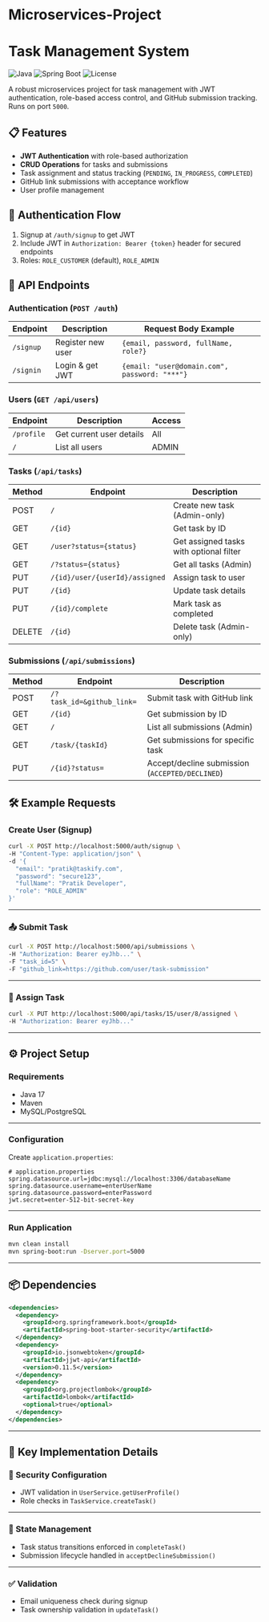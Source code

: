 # Microservices-Project
# Task Management System

![Java](https://img.shields.io/badge/Java-17-blue)
![Spring Boot](https://img.shields.io/badge/Spring_Boot-3.1-green)
![License](https://img.shields.io/badge/License-MIT-lightgrey)

A robust microservices project for task management with JWT authentication, role-based access control, and GitHub submission tracking. Runs on port `5000`.

## 📋 Features
- **JWT Authentication** with role-based authorization
- **CRUD Operations** for tasks and submissions
- Task assignment and status tracking (`PENDING`, `IN_PROGRESS`, `COMPLETED`)
- GitHub link submissions with acceptance workflow
- User profile management

## 🔑 Authentication Flow
1. Signup at `/auth/signup` to get JWT
2. Include JWT in `Authorization: Bearer {token}` header for secured endpoints
3. Roles: `ROLE_CUSTOMER` (default), `ROLE_ADMIN`

## 🚀 API Endpoints

### Authentication (`POST /auth`)
| Endpoint    | Description          | Request Body Example                          |
|-------------|----------------------|-----------------------------------------------|
| `/signup`   | Register new user    | `{email, password, fullName, role?}`          |
| `/signin`   | Login & get JWT      | `{email: "user@domain.com", password: "***"}` |

### Users (`GET /api/users`)
| Endpoint     | Description              | Access  |
|--------------|--------------------------|---------|
| `/profile`   | Get current user details | All     |
| `/`          | List all users           | ADMIN   |

### Tasks (`/api/tasks`)
| Method | Endpoint                         | Description                               |
|--------|----------------------------------|-------------------------------------------|
| POST   | `/`                              | Create new task (Admin-only)              |
| GET    | `/{id}`                          | Get task by ID                            |
| GET    | `/user?status={status}`          | Get assigned tasks with optional filter   |
| GET    | `/?status={status}`              | Get all tasks (Admin)                     |
| PUT    | `/{id}/user/{userId}/assigned`   | Assign task to user                       |
| PUT    | `/{id}`                          | Update task details                       |
| PUT    | `/{id}/complete`                 | Mark task as completed                    |
| DELETE | `/{id}`                          | Delete task (Admin-only)                  |

### Submissions (`/api/submissions`)
| Method | Endpoint                | Description                               |
|--------|-------------------------|-------------------------------------------|
| POST   | `/?task_id=&github_link=`| Submit task with GitHub link              |
| GET    | `/{id}`                 | Get submission by ID                      |
| GET    | `/`                     | List all submissions (Admin)              |
| GET    | `/task/{taskId}`        | Get submissions for specific task         |
| PUT    | `/{id}?status=`         | Accept/decline submission (`ACCEPTED/DECLINED`) |

## 🛠️ Example Requests

### **Create User** (Signup)

```bash
curl -X POST http://localhost:5000/auth/signup \
-H "Content-Type: application/json" \
-d '{
  "email": "pratik@taskify.com",
  "password": "secure123",
  "fullName": "Pratik Developer",
  "role": "ROLE_ADMIN"
}'
```

---

### 📤 Submit Task

```bash
curl -X POST http://localhost:5000/api/submissions \
-H "Authorization: Bearer eyJhb..." \
-F "task_id=5" \
-F "github_link=https://github.com/user/task-submission"
```

---

### 👤 Assign Task

```bash
curl -X PUT http://localhost:5000/api/tasks/15/user/8/assigned \
-H "Authorization: Bearer eyJhb..."
```

---

## ⚙️ Project Setup

### Requirements

- Java 17  
- Maven  
- MySQL/PostgreSQL  

---

### Configuration

Create `application.properties`:

```properties
# application.properties
spring.datasource.url=jdbc:mysql://localhost:3306/databaseName
spring.datasource.username=enterUserName
spring.datasource.password=enterPassword
jwt.secret=enter-512-bit-secret-key
```

---

### Run Application

```bash
mvn clean install
mvn spring-boot:run -Dserver.port=5000
```

---

## 📦 Dependencies

```xml
<dependencies>
  <dependency>
    <groupId>org.springframework.boot</groupId>
    <artifactId>spring-boot-starter-security</artifactId>
  </dependency>
  <dependency>
    <groupId>io.jsonwebtoken</groupId>
    <artifactId>jjwt-api</artifactId>
    <version>0.11.5</version>
  </dependency>
  <dependency>
    <groupId>org.projectlombok</groupId>
    <artifactId>lombok</artifactId>
    <optional>true</optional>
  </dependency>
</dependencies>
```

---

## 📝 Key Implementation Details

### 🔐 Security Configuration

- JWT validation in `UserService.getUserProfile()`
- Role checks in `TaskService.createTask()`

---

### 🔄 State Management

- Task status transitions enforced in `completeTask()`
- Submission lifecycle handled in `acceptDeclineSubmission()`

---

### ✅ Validation

- Email uniqueness check during signup
- Task ownership validation in `updateTask()`

